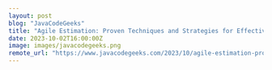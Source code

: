 ```yaml
---
layout: post
blog: "JavaCodeGeeks"
title: "Agile Estimation: Proven Techniques and Strategies for Effective Project Planning"
date: 2023-10-02T16:00:00Z
image: images/javacodegeeks.png
remote_url: "https://www.javacodegeeks.com/2023/10/agile-estimation-proven-techniques-and-strategies-for-effective-project-planning.html"
---
```

